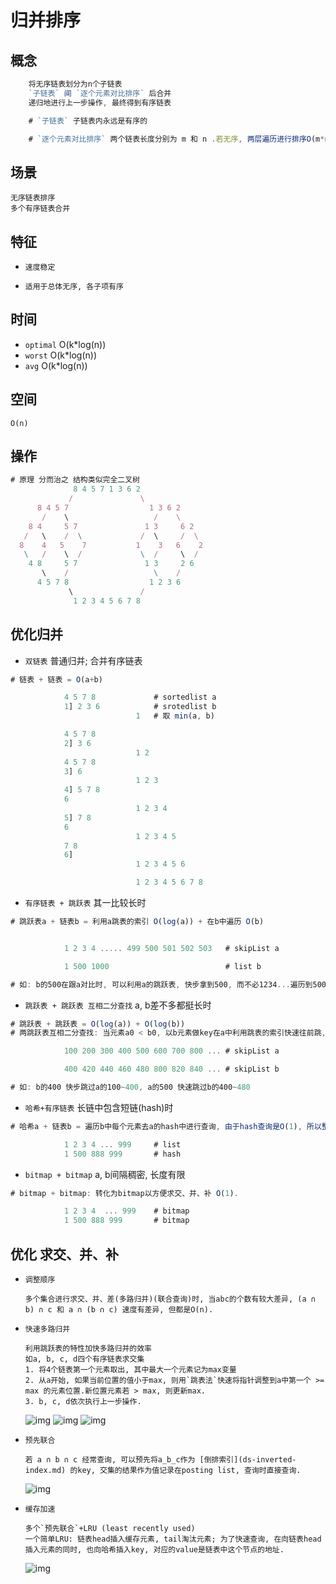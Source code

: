 # 归并排序

## 概念

```js
    将无序链表划分为n个子链表
    `子链表` 间 `逐个元素对比排序` 后合并
    递归地进行上一步操作, 最终得到有序链表

    # `子链表` 子链表内永远是有序的  

    # `逐个元素对比排序` 两个链表长度分别为 m 和 n .若无序, 两层遍历进行排序O(m*n); 若有序, 逐个元素对比, 将较小的元素push到新链表 `O(m+n)`  
```

## 场景

    无序链表排序
    多个有序链表合并

## 特征

- `速度稳定`

- `适用于总体无序, 各子项有序`

## 时间

- `optimal` O(k*log(n))
- `worst` O(k*log(n))
- `avg` O(k*log(n))

## 空间

    O(n)

## 操作

```js
# 原理 分而治之 结构类似完全二叉树
              8 4 5 7 1 3 6 2
             /               \
      8 4 5 7                  1 3 6 2
       /    \                   /    \
    8 4     5 7               1 3     6 2
   /   \    /  \             /  \     /  \
  8    4   5    7           1    3   6    2
   \   /    \  /             \  /     \  /
    4 8     5 7               1 3     2 6
       \    /                   \    /
      4 5 7 8                  1 2 3 6
             \               /
              1 2 3 4 5 6 7 8
```

## 优化归并

- `双链表` 普通归并; 合并有序链表

```js
# 链表 + 链表 = O(a+b)

            4 5 7 8             # sortedlist a
            1] 2 3 6            # srotedlist b
                            1   # 取 min(a, b)

            4 5 7 8
            2] 3 6
                            1 2
            4 5 7 8
            3] 6
                            1 2 3
            4] 5 7 8
            6
                            1 2 3 4
            5] 7 8
            6
                            1 2 3 4 5
            7 8
            6]
                            1 2 3 4 5 6

                            1 2 3 4 5 6 7 8
```

- `有序链表 + 跳跃表` 其一比较长时

```js
# 跳跃表a + 链表b = 利用a跳表的索引 O(log(a)) + 在b中遍历 O(b)


            1 2 3 4 ..... 499 500 501 502 503   # skipList a

            1 500 1000                          # list b

# 如: b的500在跟a对比时, 可以利用a的跳跃表, 快步拿到500, 而不必1234...遍历到500
```

- `跳跃表 + 跳跃表 互相二分查找` a, b差不多都挺长时

```js
# 跳跃表 + 跳跃表 = O(log(a)) + O(log(b))
# 两跳跃表互相二分查找: 当元素a0 < b0, 以b元素做key在a中利用跳表的索引快速往前跳, 反之亦然. O(log(min(a, b)))

            100 200 300 400 500 600 700 800 ... # skipList a

            400 420 440 460 480 800 820 840 ... # skipList b

# 如: b的400 快步跳过a的100~400, a的500 快速跳过b的400~480
```

- `哈希+有序链表` 长链中包含短链(hash)时

```js
# 哈希a + 链表b = 遍历b中每个元素去a的hash中进行查询, 由于hash查询是O(1), 所以整体是O(b)

            1 2 3 4 ... 999     # list
            1 500 888 999       # hash
```


- `bitmap + bitmap` a, b间隔稠密, 长度有限

```js
# bitmap + bitmap: 转化为bitmap以方便求交、并、补 O(1).

            1 2 3 4  ... 999    # bitmap
            1 500 888 999       # bitmap
```


## 优化 求交、并、补

- `调整顺序`

      多个集合进行求交、并、差(多路归并)(联合查询)时, 当abc的个数有较大差异, (a ∩ b) ∩ c 和 a ∩ (b ∩ c) 速度有差异, 但都是O(n).

- `快速多路归并`

      利用跳跃表的特性加快多路归并的效率
      如a, b, c, d四个有序链表求交集
      1. 将4个链表第一个元素取出, 其中最大一个元素记为max变量
      2. 从a开始, 如果当前位置的值小于max, 则用`跳表法`快速将指针调整到a中第一个 >= max 的元素位置.新位置元素若 > max, 则更新max.
      3. b, c, d依次执行上一步操作.

    ![img](res/merge-sort-col1.png)
    ![img](res/merge-sort-col2.png)
    ![img](res/merge-sort-col3.png)

- `预先联合`

      若 a ∩ b ∩ c 经常查询, 可以预先将a_b_c作为 [倒排索引](ds-inverted-index.md) 的key, 交集的结果作为值记录在posting list, 查询时直接查询.

    ![img](res/merge-sort-op3.png)

- `缓存加速`

      多个`预先联合`+LRU (least recently used)
      一个简单LRU: 链表head插入缓存元素, tail淘汰元素; 为了快速查询, 在向链表head插入元素的同时, 也向哈希插入key, 对应的value是链表中这个节点的地址.

    ![img](res/merge-sort-op4.png)
